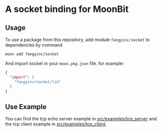 # A socket binding for MoonBit

## Usage

To use a package from this repository, add module `fangyinc/socket` to 
dependencies by command

```
moon add fangyinc/socket
``` 

And import socket in your `moon.pkg.json` file. for example:

```json
{
  "import": [
    "fangyinc/socket/lib"
  ]
}
```

## Use Example

You can find the tcp echo server example in [src/examples/tcp_server](src/examples/tcp_server) and the tcp client example in [src/examples/tcp_client](src/examples/tcp_client).